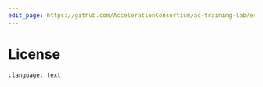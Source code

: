 ```yaml
---
edit_page: https://github.com/AccelerationConsortium/ac-training-lab/edit/main/LICENSE.txt
---
```


# License

```{literalinclude} ../LICENSE.txt
:language: text
```
